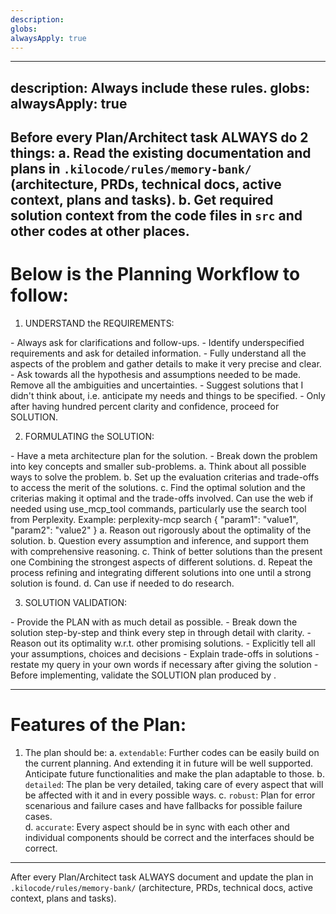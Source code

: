```yaml
---
description: 
globs: 
alwaysApply: true
---
```

---
description: Always include these rules.
globs: 
alwaysApply: true
---
Before every Plan/Architect task ALWAYS do 2 things:
a. Read the existing documentation and plans in `.kilocode/rules/memory-bank/` (architecture, PRDs, technical docs, active context, plans and tasks).
b. Get required solution context from the code files in `src` and other codes at other places.
---
# Below is the Planning Workflow to follow:

1. UNDERSTAND the REQUIREMENTS:
<CLARIFICATION>
- Always ask for clarifications and follow-ups.
- Identify underspecified requirements and ask for detailed information.
- Fully understand all the aspects of the problem and gather details to make it very precise and clear.
- Ask towards all the hypothesis and assumptions needed to be made. Remove all the ambiguities and uncertainties.
- Suggest solutions that I didn't think about, i.e. anticipate my needs and things to be specified.
- Only after having hundred percent clarity and confidence, proceed for SOLUTION.
</CLARIFICATION>

2. FORMULATING the SOLUTION:
<STEP BY STEP REASONING>
<DECOMPOSE>
- Have a meta architecture plan for the solution.
- Break down the problem into key concepts and smaller sub-problems.
</DECOMPOSE>
a. Think about all possible ways to solve the problem.
b. Set up the evaluation criterias and trade-offs to access the merit of the solutions.
c. Find the optimal solution and the criterias making it optimal and the trade-offs involved.
<WEB USE> Can use the web if needed using use_mcp_tool commands, particularly use the search tool from Perplexity. Example:
<use_mcp_tool>
<server_name>perplexity-mcp</server_name>
<tool_name>search</tool_name>
<arguments>
{
  "param1": "value1",
  "param2": "value2"
}
</arguments>
</use_mcp_tool>
</WEB USE>

<MULTI ATTEMPTS>
a. Reason out rigorously about the optimality of the solution.
b. Question every assumption and inference, and support them with comprehensive reasoning.
c. Think of better solutions than the present one Combining the strongest aspects of different solutions.
d. Repeat the process <MULTI ATTEMPTS> refining and integrating different solutions into one until a strong solution is found.
d. Can use <WEB USE> if needed to do research.
</MULTI ATTEMPTS>
</STEP BY STEP REASONING>

3. SOLUTION VALIDATION:

<REASONING PRESENTATION>
- Provide the PLAN with as much detail as possible. 
- Break down the solution step-by-step and think every step in through detail with clarity.
- Reason out its optimality w.r.t. other promising solutions.
- Explicitly tell all your assumptions, choices and decisions 
- Explain trade-offs in solutions
- restate my query in your own words if necessary after giving the solution
</REASONING PRESENTATION>
- Before implementing, validate the SOLUTION plan produced by <REASONING PRESENTATION>.

---
# Features of the Plan:
1. The plan should be:
a. `extendable`: Further codes can be easily build on the current planning. And extending it in future will be well supported. Anticipate future functionalities and make the plan adaptable to those.
b. `detailed`: The plan be very detailed, taking care of every aspect that will be affected with it and in every possible ways.
c. `robust`: Plan for error scenarious and failure cases and have fallbacks for possible failure cases.   
d. `accurate`: Every aspect should be in sync with each other and individual components should be correct and the interfaces should be correct.   
---

After every Plan/Architect task ALWAYS document and update the plan in `.kilocode/rules/memory-bank/` (architecture, PRDs, technical docs, active context, plans and tasks).
